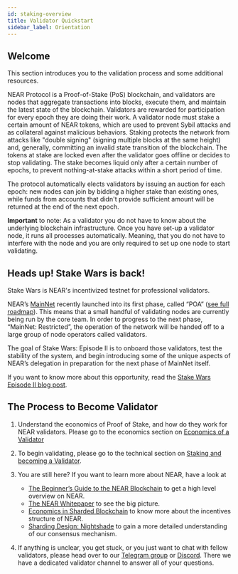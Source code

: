 ```yaml
---
id: staking-overview
title: Validator Quickstart
sidebar_label: Orientation
---
```


## Welcome

This section introduces you to the validation process and some additional resources.

NEAR Protocol is a Proof-of-Stake (PoS) blockchain, and validators are nodes that aggregate transactions into blocks, execute them, and maintain the latest state of the blockchain. Validators are rewarded for participation for every epoch they are doing their work. A validator node must stake a certain amount of NEAR tokens, which are used to prevent Sybil attacks and as collateral against malicious behaviors. Staking protects the network from attacks like "double signing" (signing multiple blocks at the same height) and, generally, committing an invalid state transition of the blockchain. The tokens at stake are locked even after the validator goes offline or decides to stop validating. The stake becomes liquid only after a certain number of epochs, to prevent nothing-at-stake attacks within a short period of time.

The protocol automatically elects validators by issuing an auction for each epoch: new nodes can join by bidding a higher stake than existing ones, while funds from accounts that didn't provide sufficient amount will be returned at the end of the next epoch. 

**Important** to note: As a validator you do not have to know about the underlying blockchain infrastructure. Once you have set-up a validator node, it runs all processes automatically. Meaning, that you do not have to interfere with the node and you are only required to set up one node to start validating.

## Heads up! Stake Wars is back!

Stake Wars is NEAR's incentivized testnet for professional validators.

NEAR’s [MainNet](https://explorer.near.org/) recently launched into its first phase, called “POA” ([see full roadmap](https://near.ai/mainnet-roadmap)). This means that a small handful of validating nodes are currently being run by the core team. In order to progress to the next phase, “MainNet: Restricted”, the operation of the network will be handed off to a large group of node operators called validators. 

The goal of Stake Wars: Episode II is to onboard those validators, test the stability of the system, and begin introducing some of the unique aspects of NEAR’s delegation in preparation for the next phase of MainNet itself.

If you want to know more about this opportunity, read the [Stake Wars Episode II blog post](https://near.org/blog/stake-wars-episode-ii/).

## The Process to Become Validator

1. Understand the economics of Proof of Stake, and how do they work for NEAR validators. Please go to the economics section on [Economics of a Validator](../validator/economics.md)

2. To begin validating, please go to the technical section on [Staking and becoming a Validator](../validator/staking.md).

3. You are still here? If you want to learn more about NEAR, have a look at

    * [The Beginner’s Guide to the NEAR Blockchain](https://near.org/blog/the-beginners-guide-to-the-near-blockchain/) to get a high level overview on NEAR.
    * [The NEAR Whitepaper](https://near.org/papers/the-official-near-white-paper) to see the big picture.
    * [Economics in Sharded Blockchain](https://near.org/papers/economics-in-sharded-blockchain/) to know more about the incentives structure of NEAR.
    * [Sharding Design: Nightshade](https://near.org/papers/nightshade) to gain a more detailed understanding of our consensus mechanism.

4. If anything is unclear, you get stuck, or you just want to chat with fellow validators, please head over to our [Telegram group](https://t.me/near_validators) or [Discord](https://discord.gg/ZMPr3VB). There we have a dedicated validator channel to answer all of your questions.
